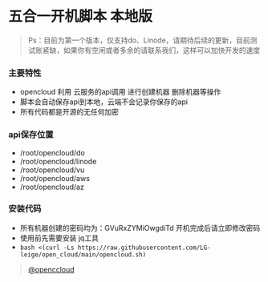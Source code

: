 # 五合一开机脚本 本地版

> Ps：目前为第一个版本，仅支持do、Linode，请期待后续的更新，目前测试账紧缺，如果你有空闲或者多余的请联系我们，这样可以加快开发的速度

### 主要特性
- opencloud 利用 云服务的api调用 进行创建机器 删除机器等操作
- 脚本会自动保存api到本地，云端不会记录你保存的api
- 所有代码都是开源的无任何加密

### api保存位置
- /root/opencloud/do
- /root/opencloud/linode
- /root/opencloud/vu
- /root/opencloud/aws
- /root/opencloud/az

### 安装代码
- 所有机器创建的密码均为：GVuRxZYMiOwgdiTd   开机完成后请立即修改密码
- 使用前先需要安装 jq工具
- ```bash <(curl -Ls https://raw.githubusercontent.com/LG-leige/open_cloud/main/opencloud.sh)```

> [@openccloud](https://t.me/openccloud "@openccloud")

